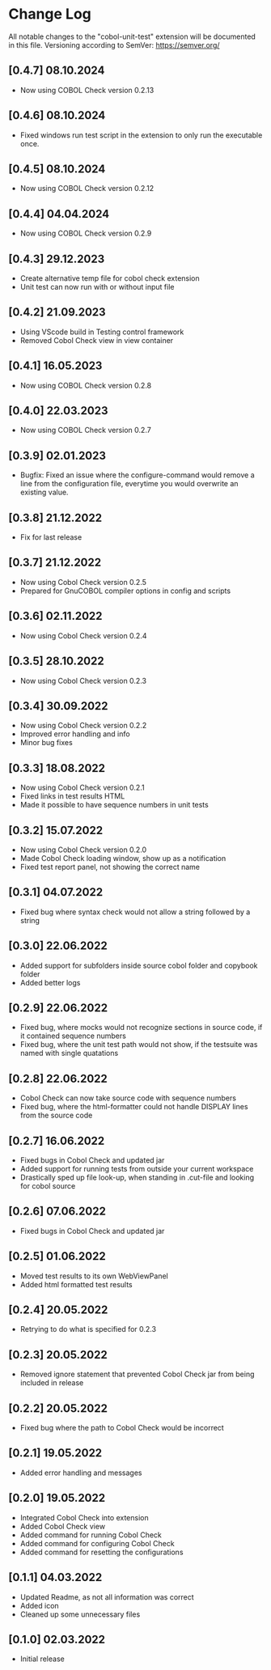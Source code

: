 # Change Log

All notable changes to the "cobol-unit-test" extension will be documented in this file. Versioning according to SemVer: https://semver.org/ 


## [0.4.7] 08.10.2024
- Now using COBOL Check version 0.2.13

## [0.4.6] 08.10.2024
- Fixed windows run test script in the extension to only run the executable once.

## [0.4.5] 08.10.2024
- Now using COBOL Check version 0.2.12 

## [0.4.4] 04.04.2024
- Now using COBOL Check version 0.2.9 

## [0.4.3] 29.12.2023
- Create alternative temp file for cobol check extension
- Unit test can now run with or without input file

## [0.4.2] 21.09.2023
- Using VScode build in Testing control framework
- Removed Cobol Check view in view container

## [0.4.1] 16.05.2023
- Now using COBOL Check version 0.2.8

## [0.4.0] 22.03.2023
- Now using COBOL Check version 0.2.7

## [0.3.9] 02.01.2023
- Bugfix: Fixed an issue where the configure-command would remove a line from the configuration file, everytime you would overwrite an existing value.

## [0.3.8] 21.12.2022
- Fix for last release

## [0.3.7] 21.12.2022
- Now using Cobol Check version 0.2.5
- Prepared for GnuCOBOL compiler options in config and scripts

## [0.3.6] 02.11.2022
- Now using Cobol Check version 0.2.4

## [0.3.5] 28.10.2022
- Now using Cobol Check version 0.2.3

## [0.3.4] 30.09.2022
- Now using Cobol Check version 0.2.2
- Improved error handling and info
- Minor bug fixes

## [0.3.3] 18.08.2022
- Now using Cobol Check version 0.2.1
- Fixed links in test results HTML
- Made it possible to have sequence numbers in unit tests

## [0.3.2] 15.07.2022

- Now using Cobol Check version 0.2.0
- Made Cobol Check loading window, show up as a notification
- Fixed test report panel, not showing the correct name

## [0.3.1] 04.07.2022

- Fixed bug where syntax check would not allow a string followed by a string

## [0.3.0] 22.06.2022

- Added support for subfolders inside source cobol folder and copybook folder
- Added better logs

## [0.2.9] 22.06.2022

- Fixed bug, where mocks would not recognize sections in source code, if it contained sequence numbers
- Fixed bug, where the unit test path would not show, if the testsuite was named with single quatations

## [0.2.8] 22.06.2022

- Cobol Check can now take source code with sequence numbers
- Fixed bug, where the html-formatter could not handle DISPLAY lines from the source code

## [0.2.7] 16.06.2022

- Fixed bugs in Cobol Check and updated jar
- Added support for running tests from outside your current workspace
- Drastically sped up file look-up, when standing in .cut-file and looking for cobol source 

## [0.2.6] 07.06.2022

- Fixed bugs in Cobol Check and updated jar

## [0.2.5] 01.06.2022

- Moved test results to its own WebViewPanel
- Added html formatted test results

## [0.2.4] 20.05.2022

- Retrying to do what is specified for 0.2.3

## [0.2.3] 20.05.2022

- Removed ignore statement that prevented Cobol Check jar from being included in release

## [0.2.2] 20.05.2022

- Fixed bug where the path to Cobol Check would be incorrect

## [0.2.1] 19.05.2022

- Added error handling and messages

## [0.2.0] 19.05.2022

- Integrated Cobol Check into extension
- Added Cobol Check view
- Added command for running Cobol Check
- Added command for configuring Cobol Check
- Added command for resetting the configurations

## [0.1.1] 04.03.2022

- Updated Readme, as not all information was correct
- Added icon
- Cleaned up some unnecessary files

## [0.1.0] 02.03.2022

- Initial release